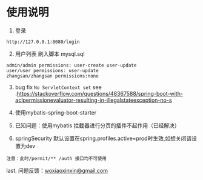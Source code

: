 # 使用说明
1. 登录 
```
http://127.0.0.1:8080/login

```
2. 用户列表 刷入脚本 mysql.sql
```
admin/admin permissions: user-create user-update
user/user permissions: user-update
zhangsan/zhangsan permissions:none
```
3. bug fix ```No ServletContext set```
see :https://stackoverflow.com/questions/48367588/spring-boot-with-aclpermissionevaluator-resulting-in-illegalstateexception-no-s

4. 使用mybatis-spring-boot-starter

5. 已知问题：使用mybatis 拦截器进行分页的插件不起作用（已经解决）

6. springSecurity 默认设置在spring.profiles.active=prod时生效,如想关闭请设置为dev
```
注意：此时/permit/** /auth 接口均不可使用
```


last. 问题反馈：woxiaoxinxin@gmail.com